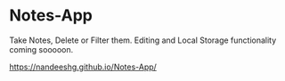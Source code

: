 # Notes-App
Take Notes, Delete or Filter them. Editing and Local Storage functionality coming sooooon.

https://nandeeshg.github.io/Notes-App/
